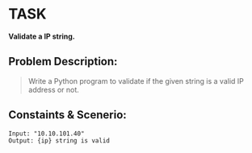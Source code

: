 # TASK

**Validate a IP string.**

## Problem Description:
>Write a Python program to validate if the given string is a valid IP address or not.

## Constaints & Scenerio:
    Input: "10.10.101.40"
    Output: {ip} string is valid